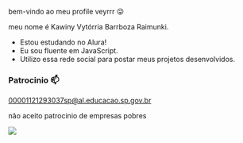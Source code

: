 bem-vindo ao meu profile veyrrr 😜

meu nome é Kawiny Vytórria Barrboza Raimunki.

- Estou estudando no Alura!
- Eu sou fluente em JavaScript.
- Utilizo essa rede social para postar meus projetos desenvolvidos.

 ### Patrocinio 📫 

 00001121293037sp@al.educacao.sp.gov.br
 
 não aceito patrocinio de empresas pobres 
 
![](https://media1.tenor.com/m/iiHoJ_kPlbMAAAAC/ismeiow-hot.gif)
